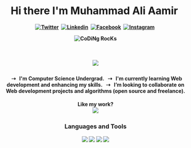 <h1 align="center"><b>Hi there I'm Muhammad Ali Aamir <img src="https://docs.google.com/uc?export=download&id=166Ecq6uBl61U14OUlkHOHIBv2ArKoumJ" alt="" width="30"></h1>

<p align="center">
  <a href="https://twitter.com/AliAami24230452"><img src="https://img.shields.io/badge/Twitter-1DA1F2?style=for-the-badge&logo=twitter&logoColor=white" alt="Twitter" /></a>&nbsp;
  <a href="https://linkedin.com/in/ali-aamir-249b87220/"><img src="https://img.shields.io/badge/linkedin-%230077B5.svg?&style=for-the-badge&logo=linkedin&logoColor=white" alt="Linkedin" /></a>&nbsp;
  <a href="https://www.facebook.com/profile.php?id=100010615687404"><img src="https://img.shields.io/badge/Facebook-1877F2?style=for-the-badge&logo=facebook&logoColor=white" alt="Facebook" /></a>&nbsp;
  <a href="https://www.instagram.com/aienlaamyey/"><img src="https://img.shields.io/badge/Instagram-E4405F?style=for-the-badge&logo=instagram&logoColor=white" alt="Instagram" /></a>&nbsp;
</p>

<div align="center">
  <img src="https://github.com/SP-XD/SP-XD/blob/main/images/dev-working_rounded.gif?raw=true" href="https://github.com/sp-xd" alt="CoDiNg RocKs" width="60%"/><br>
</div>

<div align="center">
  <h1>
    <a href="#">
      <img src="https://readme-typing-svg.herokuapp.com/?lines=Hey+there!...;Great+to+have+you+here!🖤&center=true&size=20">
    </a>
  </h1>
</div>

<div align="center">
  &nbsp; ⇢ &nbsp; I'm Computer Science Undergrad.
  &nbsp; ⇢ &nbsp; I'm currently learning Web development and enhancing my skills.
  &nbsp; ⇢ &nbsp; I’m looking to collaborate on Web development projects and algorithms (open source and freelance).
</div>

<div align="center">
  <h4 style="margin-bottom: 0">Like my work? </h4>
  <a
    title="Like Ali's work? Buy him a coffee"
    class="bmac"
    href="https://www.buymeacoffee.com/aliaamir" target="_blank">
    <img src="https://img.buymeacoffee.com/button-api/?text=Buy me a coffee&emoji=&slug=ali432003&button_colour=BD5FFF&font_colour=ffffff&font_family=Comic&outline_colour=000000&coffee_colour=FFDD00" />
  </a>
</div>

<h3 align="center">Languages and Tools</h3>

<p align="center">
  <img style="display:inline" src="https://img.icons8.com/color/50/000000/html-5.png"/>
  <img style="display:inline" src="https://img.icons8.com/color/50/000000/css3.png"/>
  <img style="display:inline" src="https://img.icons8.com/color/48/000000/javascript--v1.png"/>
  <img style="display:inline" src="https://img.icons8.com/ultraviolet/48/000000/react.png"/>
  <img src="https://raw.githubusercontent.com/github/explore/80688e429a7d4ef2fca1e82350fe8e3517d3494d/topics/java/java.png" alt="
